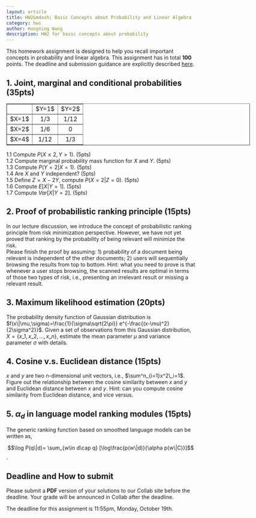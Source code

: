 ```yaml
---
layout: article     
title: HW2&mdash; Basic Concepts about Probability and Linear Algebra        
category: hws        
author: Hongning Wang
description: HW2 for basic concepts about probability      
---
```


This homework assignment is designed to help you recall important concepts in probability and linear algebra. This assignment has in total **100** points. The deadline and submission guidance are explicitly described [here](#time).

## 1. Joint, marginal and conditional probabilities (35pts)

<center>
<table border="1" style="width:650px;">
	<tr>
		<td align="center"></td>
		<td align="center">$Y=1$</td>
		<td align="center">$Y=2$</td>
	</tr>
	<tr>
		<td align="center">$X=1$</td>
		<td align="center">1/3</td>
		<td align="center">1/12</td>
	</tr>
	<tr>
		<td align="center">$X=2$</td>
		<td align="center">1/6</td>
		<td align="center">0</td>
	</tr>
	<tr>
		<td align="center">$X=4$</td>
		<td align="center">1/12</td>
		<td align="center">1/3</td>
	</tr>
</table>
</center> 

1.1 Compute $P(X\le 2, Y>1)$. (5pts)             
1.2 Compute marginal probability mass function for $X$ and $Y$. (5pts)                 
1.3 Compute $P(Y=2|X=1)$. (5pts)       
1.4 Are $X$ and $Y$ independent? (5pts)             
1.5 Define $Z=X-2Y$, compute $P(X=2|Z=0)$. (5pts)             
1.6 Compute $E[X|Y=1]$. (5pts)                   
1.7 Compute $Var[X|Y=2]$. (5pts)                         


## 2. Proof of probabilistic ranking principle (15pts)

In our lecture discussion, we introduce the concept of probabilistic ranking principle from risk minimization perspective. However, we have not yet proved that ranking by the probability of being relevant will minimize the risk.         
Please finish the proof by assuming: 1) probability of a document being relevant is independent of the other documents; 2) users will sequentially browsing the results from top to bottom. Hint: what you need to prove is that whenever a user stops browsing, the scanned results are optimal in terms of those two types of risk, i.e., presenting an irrelevant result or missing a relevant result.      

## 3. Maximum likelihood estimation (20pts) 

The probability density function of Gaussian distribution is $f(x\|\mu,\sigma)=\frac{1}{\sigma\sqrt{2\pi}} e^{-\frac{(x-\mu)^2}{2\sigma^2}}$. Given a set of observations from this Gaussian distribution, $X=\{x\_1,x\_2,\dots,x\_n\}$, estimate the mean parameter $\mu$ and variance parameter $\sigma$ with details. 

## 4. Cosine v.s. Euclidean distance (15pts) 

$x$ and $y$ are two n-dimensional unit vectors, i.e., $\sum^n_{i=1}x^2\_i=1$. Figure out the relationship between the cosine similarity between $x$ and $y$ and Euclidean distance between $x$ and $y$. Hint: can you compute cosine similarity from Euclidean distance, and vice versus.

## 5. $\alpha_d$ in language model ranking modules (15pts) 

The generic ranking function based on smoothed language models can be written as,

$$\log P(q\|d)= \sum_{w\in d\cap q} [\log\frac{p(w\|d)}{\alpha p(w\|C)}]$$.



## <a name="time"></a> Deadline and How to submit

Please submit a **PDF** version of your solutions to our Collab site before the deadline. Your grade will be announced in Collab after the deadline.

The deadline for this assignment is 11:55pm, Monday, October 19th. 
   

